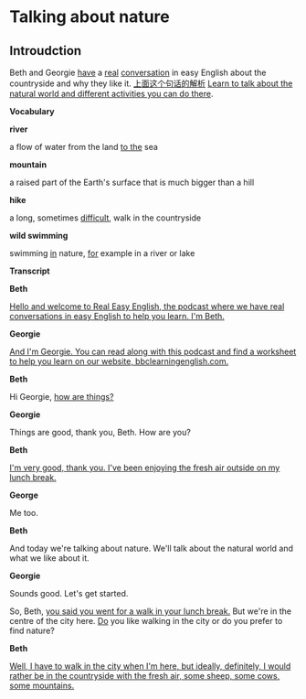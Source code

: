 # Talking about nature

Introudction
------------------------------------------------------------------------
Beth and Georgie [have](./words/have.md) a [real](./words/real.md) [conversation](./words/conversation.md) in easy English about the countryside and why they like it.
[上面这个句话的解析](./sentences/Beth-and-Georgie.md) [Learn to talk about the natural world and different activities you can do there](./sentences/learn-to-talk.md).

**Vocabulary**

**river**

a flow of water from the land [to the](./words/to-the.md) sea

**mountain**

a raised part of the Earth's surface that is much bigger than a hill

**hike**

a long, sometimes [difficult](./words/difficult.md), walk in the countryside

**wild swimming**

swimming [in](./words/in.md) nature, [for](./words/for.md) example in a river or lake

**Transcript**

**Beth**

[Hello and welcome to Real Easy English, the podcast where we have real conversations in easy English to help you learn. I'm Beth.](./sentences/Hello-and-welcom.md)

**Georgie**

[And I'm Georgie. You can read along with this podcast and find a worksheet to help you learn on our website, bbclearningenglish.com.](./sentences/and-i'm-georgie.md)

**Beth**

Hi Georgie, [how are things?](./sentences/how-are-thing.md)

**Georgie**

Things are good, thank you, Beth. How are you?

**Beth**

[I'm very good, thank you. I've been enjoying the fresh air outside on my lunch break.](./sentences/I'm-very-good.md)

**George**

Me too.

**Beth**

And today we're talking about nature. We'll talk about the natural world and what we like about it.

**Georgie**

Sounds good. Let's get started.

So, Beth, [you said you went for a walk in your lunch break.](./sentences/you-said-you.md) But we're in the centre of the city here. [Do](./words/do.md) you like walking in the city or do you prefer to find nature?

**Beth**

[Well, I have to walk in the city when I'm here, but ideally, definitely, I would rather be in the countryside with the fresh air, some sheep, some cows, some mountains.](./sentences/well-i-have.md)